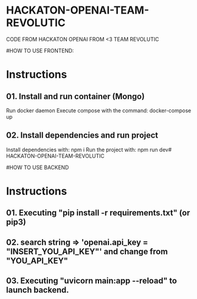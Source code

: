 # HACKATON-OPENAI-TEAM-REVOLUTIC
CODE FROM HACKATON OPENAI FROM &lt;3 TEAM REVOLUTIC


#HOW TO USE FRONTEND:

# Instructions
## 01. Install and run container (Mongo)
Run docker daemon
Execute compose with the command: docker-compose up

## 02. Install dependencies and run project
Install dependencies with: npm i
Run the project with: npm run dev# HACKATON-OPENAI-TEAM-REVOLUTIC


#HOW TO USE BACKEND

# Instructions
## 01. Executing "pip install -r requirements.txt" (or pip3)
## 02. search string => 'openai.api_key  = "INSERT_YOU_API_KEY"' and change from "YOU_API_KEY"
## 03. Executing "uvicorn main:app --reload" to launch backend.

